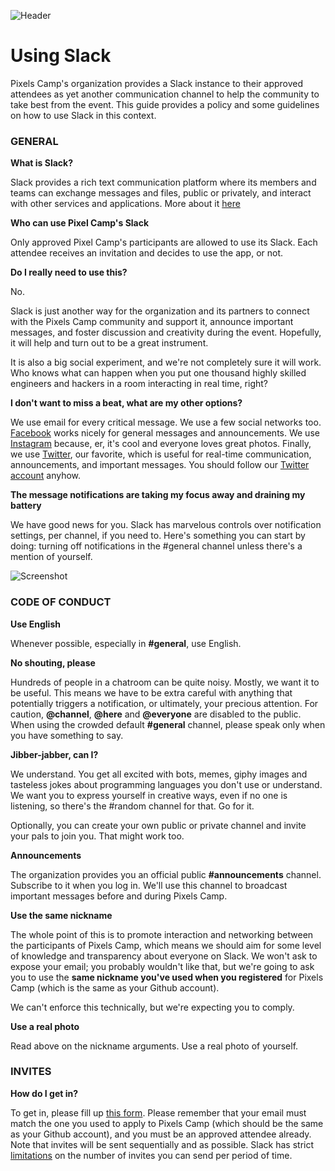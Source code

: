 ![Header](https://raw.githubusercontent.com/PixelsCamp/pixels_camp_2016/master/img/pxc_slack.png)

# Using Slack

Pixels Camp's organization provides a Slack instance to their approved attendees as yet another communication channel to help the community to take best from the event. This guide provides a policy and some guidelines on how to use Slack in this context.

### GENERAL

**What is Slack?**

Slack provides a rich text communication platform where its members and teams can exchange messages and files, public or privately, and interact with other services and applications. More about it [here][1]

**Who can use Pixel Camp's Slack**

Only approved Pixel Camp's participants are allowed to use its Slack. Each attendee receives an invitation and decides to use the app, or not.

**Do I really need to use this?**

No.

Slack is just another way for the organization and its partners to connect with the Pixels Camp community and support it, announce important messages, and foster discussion and creativity during the event. Hopefully, it will help and turn out to be a great instrument.

It is also a big social experiment, and we're not completely sure it will work. Who knows what can happen when you put one thousand highly skilled engineers and hackers in a room interacting in real time, right?

**I don't want to miss a beat, what are my other options?**

We use email for every critical message. We use a few social networks too. [Facebook][4] works nicely for general messages and announcements. We use [Instagram][3] because, er, it's cool and everyone loves great photos. Finally, we use [Twitter][2], our favorite, which is useful for real-time communication, announcements, and important messages. You should follow our [Twitter account][2] anyhow.

**The message notifications are taking my focus away and draining my battery**

We have good news for you. Slack has marvelous controls over notification settings, per channel, if you need to. Here's something you can start by doing: turning off notifications in the #general channel unless there's a mention of yourself.

![Screenshot](https://github.com/PixelsCamp/pixels_camp_2016/blob/master/img/slacksettings.png?raw=true)

### CODE OF CONDUCT

**Use English**

Whenever possible, especially in **#general**, use English.

**No shouting, please**

Hundreds of people in a chatroom can be quite noisy. Mostly, we want it to be useful. This means we have to be extra careful with anything that potentially triggers a notification, or ultimately, your precious attention. For caution, **@channel**, **@here** and **@everyone** are disabled to the public. When using the crowded default **#general** channel, please speak only when you have something to say.

**Jibber-jabber, can I?**

We understand. You get all excited with bots, memes, giphy images and tasteless jokes about programming languages you don't use or understand. We want you to express yourself in creative ways, even if no one is listening, so there's the #random channel for that. Go for it.

Optionally, you can create your own public or private channel and invite your pals to join you. That might work too.

**Announcements**

The organization provides you an official public **#announcements** channel. Subscribe to it when you log in. We'll use this channel to broadcast important messages before and during Pixels Camp.

**Use the same nickname**

The whole point of this is to promote interaction and networking between the participants of Pixels Camp, which means we should aim for some level of knowledge and transparency about everyone on Slack. We won't ask to expose your email; you probably wouldn't like that, but we're going to ask you to use the **same nickname you've used when you registered** for Pixels Camp (which is the same as your Github account). 

We can't enforce this technically, but we're expecting you to comply.

**Use a real photo**

Read above on the nickname arguments. Use a real photo of yourself.

### INVITES

**How do I get in?**

To get in, please fill up [this form][5]. Please remember that your email must match the one you used to apply to Pixels Camp (which should be the same as your Github account), and you must be an approved attendee already. Note that invites will be sent sequentially and as possible. Slack has strict [limitations][6] on the number of invites you can send per period of time.


[1]: https://slack.com/is
[2]: https://twitter.com/pixelscamp
[3]: https://www.instagram.com/pixelscamp/
[4]: https://www.facebook.com/pxlscmp/
[5]: https://brpx.typeform.com/to/W3IeHK
[6]: https://get.slack.help/hc/en-us/articles/201330256-Inviting-new-members-to-your-Slack-team#invitation-limits
